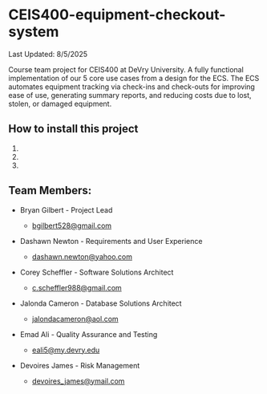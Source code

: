 # CEIS400-equipment-checkout-system

Last Updated: 8/5/2025

Course team project for CEIS400 at DeVry University. A fully functional implementation of our 5 core use cases from a design for the ECS. The ECS automates equipment tracking via check-ins and check-outs for improving ease of use, generating summary reports, and reducing costs due to lost, stolen, or damaged equipment.

## How to install this project

1. 
2. 
3. 

## Team Members:

- Bryan Gilbert - Project Lead
  - bgilbert528@gmail.com

- Dashawn Newton - Requirements and User Experience
  - dashawn.newton@yahoo.com

- Corey Scheffler - Software Solutions Architect
  - c.scheffler988@gmail.com

- Jalonda Cameron - Database Solutions Architect
  - jalondacameron@aol.com

- Emad Ali - Quality Assurance and Testing
  - eali5@my.devry.edu

- Devoires James - Risk Management
  - devoires_james@ymail.com
